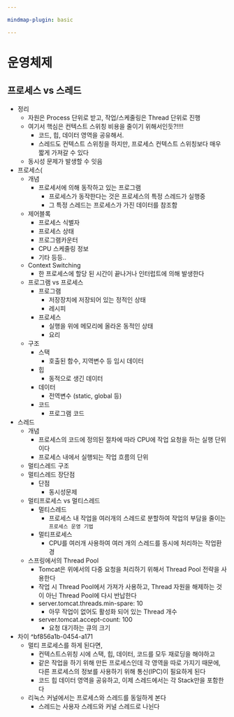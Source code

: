 ```yaml
---

mindmap-plugin: basic

---
```


# 운영체제

## 프로세스 vs 스레드
- 정리
   - 자원은 Process 단위로 받고, 작업/스케줄링은 Thread 단위로 진행
   - 여기서 핵심은 컨텍스트 스위칭 비용을 줄이기 위해서인듯?!!!!
      - 코드, 힙, 데이터 영역을 공유해서.
      - 스레드도 컨텍스트 스위칭을 하지만, 프로세스 컨텍스트 스위칭보다 매우 짧게 가져갈 수 있다
   - 동시성 문제가 발생할 수 잇음
- 프로세스(
   - 개념
      - 프로세서에 의해 동작하고 있는 프로그램
         - 프로세스가 동작한다는 것은 프로세스의 특정 스레드가 실행중
         - 그 특정 스레드는 프로세스가 가진 데이터를 참조함
   - 제어블록
      - 프로세스 식별자
      - 프로세스 상태
      - 프로그램카운터
      - CPU 스케줄링 정보
      - 기타 등등..
   - Context Switching
      - 한 프로세스에 할당 된 시간이 끝나거나 인터럽트에 의해 발생한다
   - 프로그램 vs 프로세스
      - 프로그램
         - 저장장치에 저장되어 있는 정적인 상태
         - 레시피
      - 프로세스
         - 실행을 위에 메모리에 올라온 동적인 상태
         - 요리
   - 구조
      - 스택
         - 호출된 함수, 지역변수 등 임시 데이터
      - 힙
         - 동적으로 생긴 데이터
      - 데이터
         - 전역변수 (static, global 등)
      - 코드
         - 프로그램 코드
- 스레드
   - 개념
      - 프로세스의 코드에 정의된 절차에 따라 CPU에 작업 요청을 하는 실행 단위이다
      - 프로세스 내에서 실행되는 작업 흐름의 단위
   - 멀티스레드 구조
   - 멀티스레드 장단점
      - 단점
         - 동시성문제
   - 멀티프로세스 vs 멀티스레드
      - 멀티스레드
         - 프로세스 내 작업을 여러개의 스레드로 분할하여 작업의 부담을 줄이는 `프로세스 운영 기법`
      - 멀티프로세스
         - CPU를 여러개 사용하여 여러 개의 스레드를 동시에 처리하는 작업환경
   - 스프링에서의 Thread Pool
      - Tomcat은 위에서의 다중 요청을 처리하기 위해서 Thread Pool 전략을 사용한다
      - 작업 시 Thread Pool에서 가져가 사용하고, Thread 자원을 해제하는 것이 아닌 Thread Pool에 다시 반납한다
      - server.tomcat.threads.min-spare: 10
         - 아무 작업이 없어도 활성화 되어 있는 Thread 개수
      - server.tomcat.accept-count: 100
         - 요청 대기하는 큐의 크기
- 차이 ^bf856a1b-0454-a171
   - 멀티 프로세스를 하게 된다면,
      - 컨텍스트스위칭 시에 스택, 힙, 데이터, 코드를 모두 재로딩을 해야하고
      - 같은 작업을 하기 위해 만든 프로세스인데 각 영역을 따로 가지기 때문에,
         다른 프로세스의 정보를 사용하기 위해 통신(IPC)이 필요하게 된다
      - 코드 힙 데이터 영역을 공유하고, 이제 스레드에서는 각 Stack만을 포함한다
   - 리눅스 커널에서는 프로세스와 스레드를 동일하게 본다
      - 스레드는 사용자 스레드와 커널 스레드로 나뉜다